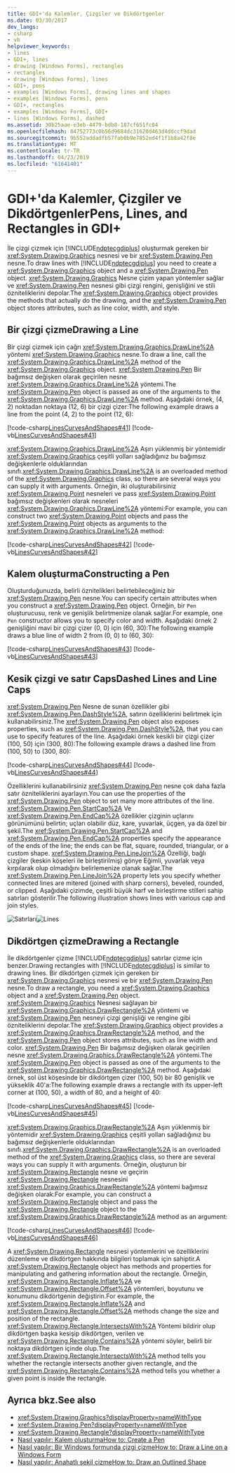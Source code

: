 ```yaml
---
title: GDI+'da Kalemler, Çizgiler ve Dikdörtgenler
ms.date: 03/30/2017
dev_langs:
- csharp
- vb
helpviewer_keywords:
- lines
- GDI+, lines
- drawing [Windows Forms], rectangles
- rectangles
- drawing [Windows Forms], lines
- GDI+, pens
- examples [Windows Forms], drawing lines and shapes
- examples [Windows Forms], pens
- GDI+, rectangles
- examples [Windows Forms], GDI+
- lines [Windows Forms], dashed
ms.assetid: 30b25aae-e3eb-4479-bdb8-187cf651fc84
ms.openlocfilehash: 84752773c0b56d9684dc31620d463d4ddccf9dad
ms.sourcegitcommit: 9b552addadfb57fab0b9e7852ed4f1f1b8a42f8e
ms.translationtype: MT
ms.contentlocale: tr-TR
ms.lasthandoff: 04/23/2019
ms.locfileid: "61641401"
---
```

# <a name="pens-lines-and-rectangles-in-gdi"></a><span data-ttu-id="4c722-102">GDI+'da Kalemler, Çizgiler ve Dikdörtgenler</span><span class="sxs-lookup"><span data-stu-id="4c722-102">Pens, Lines, and Rectangles in GDI+</span></span>
<span data-ttu-id="4c722-103">İle çizgi çizmek için [!INCLUDE[ndptecgdiplus](../../../../includes/ndptecgdiplus-md.md)] oluşturmak gereken bir <xref:System.Drawing.Graphics> nesnesi ve bir <xref:System.Drawing.Pen> nesne.</span><span class="sxs-lookup"><span data-stu-id="4c722-103">To draw lines with [!INCLUDE[ndptecgdiplus](../../../../includes/ndptecgdiplus-md.md)] you need to create a <xref:System.Drawing.Graphics> object and a <xref:System.Drawing.Pen> object.</span></span> <span data-ttu-id="4c722-104"><xref:System.Drawing.Graphics> Nesne çizim yapan yöntemler sağlar ve <xref:System.Drawing.Pen> nesnesi gibi çizgi rengini, genişliğini ve stili özniteliklerini depolar.</span><span class="sxs-lookup"><span data-stu-id="4c722-104">The <xref:System.Drawing.Graphics> object provides the methods that actually do the drawing, and the <xref:System.Drawing.Pen> object stores attributes, such as line color, width, and style.</span></span>  
  
## <a name="drawing-a-line"></a><span data-ttu-id="4c722-105">Bir çizgi çizme</span><span class="sxs-lookup"><span data-stu-id="4c722-105">Drawing a Line</span></span>  
 <span data-ttu-id="4c722-106">Bir çizgi çizmek için çağrı <xref:System.Drawing.Graphics.DrawLine%2A> yöntemi <xref:System.Drawing.Graphics> nesne.</span><span class="sxs-lookup"><span data-stu-id="4c722-106">To draw a line, call the <xref:System.Drawing.Graphics.DrawLine%2A> method of the <xref:System.Drawing.Graphics> object.</span></span> <span data-ttu-id="4c722-107"><xref:System.Drawing.Pen> Bir bağımsız değişken olarak geçirilen nesne <xref:System.Drawing.Graphics.DrawLine%2A> yöntemi.</span><span class="sxs-lookup"><span data-stu-id="4c722-107">The <xref:System.Drawing.Pen> object is passed as one of the arguments to the <xref:System.Drawing.Graphics.DrawLine%2A> method.</span></span> <span data-ttu-id="4c722-108">Aşağıdaki örnek, (4, 2) noktadan noktaya (12, 6) bir çizgi çizer:</span><span class="sxs-lookup"><span data-stu-id="4c722-108">The following example draws a line from the point (4, 2) to the point (12, 6):</span></span>  
  
 [!code-csharp[LinesCurvesAndShapes#41](~/samples/snippets/csharp/VS_Snippets_Winforms/LinesCurvesAndShapes/CS/Class1.cs#41)]
 [!code-vb[LinesCurvesAndShapes#41](~/samples/snippets/visualbasic/VS_Snippets_Winforms/LinesCurvesAndShapes/VB/Class1.vb#41)]  
  
 <span data-ttu-id="4c722-109"><xref:System.Drawing.Graphics.DrawLine%2A> Aşırı yüklenmiş bir yöntemidir <xref:System.Drawing.Graphics> çeşitli yolları sağladığınız bu bağımsız değişkenlerle olduklarından sınıfı.</span><span class="sxs-lookup"><span data-stu-id="4c722-109"><xref:System.Drawing.Graphics.DrawLine%2A> is an overloaded method of the <xref:System.Drawing.Graphics> class, so there are several ways you can supply it with arguments.</span></span> <span data-ttu-id="4c722-110">Örneğin, iki oluşturabilirsiniz <xref:System.Drawing.Point> nesneleri ve pass <xref:System.Drawing.Point> bağımsız değişkenleri olarak nesneleri <xref:System.Drawing.Graphics.DrawLine%2A> yöntemi:</span><span class="sxs-lookup"><span data-stu-id="4c722-110">For example, you can construct two <xref:System.Drawing.Point> objects and pass the <xref:System.Drawing.Point> objects as arguments to the <xref:System.Drawing.Graphics.DrawLine%2A> method:</span></span>  
  
 [!code-csharp[LinesCurvesAndShapes#42](~/samples/snippets/csharp/VS_Snippets_Winforms/LinesCurvesAndShapes/CS/Class1.cs#42)]
 [!code-vb[LinesCurvesAndShapes#42](~/samples/snippets/visualbasic/VS_Snippets_Winforms/LinesCurvesAndShapes/VB/Class1.vb#42)]  
  
## <a name="constructing-a-pen"></a><span data-ttu-id="4c722-111">Kalem oluşturma</span><span class="sxs-lookup"><span data-stu-id="4c722-111">Constructing a Pen</span></span>  
 <span data-ttu-id="4c722-112">Oluşturduğunuzda, belirli öznitelikleri belirtebileceğiniz bir <xref:System.Drawing.Pen> nesne.</span><span class="sxs-lookup"><span data-stu-id="4c722-112">You can specify certain attributes when you construct a <xref:System.Drawing.Pen> object.</span></span> <span data-ttu-id="4c722-113">Örneğin, bir `Pen` oluşturucusu, renk ve genişlik belirtmenize olanak sağlar.</span><span class="sxs-lookup"><span data-stu-id="4c722-113">For example, one `Pen` constructor allows you to specify color and width.</span></span> <span data-ttu-id="4c722-114">Aşağıdaki örnek 2 genişliğini mavi bir çizgi çizer (0, 0) için (60, 30):</span><span class="sxs-lookup"><span data-stu-id="4c722-114">The following example draws a blue line of width 2 from (0, 0) to (60, 30):</span></span>  
  
 [!code-csharp[LinesCurvesAndShapes#43](~/samples/snippets/csharp/VS_Snippets_Winforms/LinesCurvesAndShapes/CS/Class1.cs#43)]
 [!code-vb[LinesCurvesAndShapes#43](~/samples/snippets/visualbasic/VS_Snippets_Winforms/LinesCurvesAndShapes/VB/Class1.vb#43)]  
  
## <a name="dashed-lines-and-line-caps"></a><span data-ttu-id="4c722-115">Kesik çizgi ve satır Caps</span><span class="sxs-lookup"><span data-stu-id="4c722-115">Dashed Lines and Line Caps</span></span>  
 <span data-ttu-id="4c722-116"><xref:System.Drawing.Pen> Nesne de sunan özellikler gibi <xref:System.Drawing.Pen.DashStyle%2A>, satırın özelliklerini belirtmek için kullanabilirsiniz.</span><span class="sxs-lookup"><span data-stu-id="4c722-116">The <xref:System.Drawing.Pen> object also exposes properties, such as <xref:System.Drawing.Pen.DashStyle%2A>, that you can use to specify features of the line.</span></span> <span data-ttu-id="4c722-117">Aşağıdaki örnek kesikli bir çizgi çizer (100, 50) için (300, 80):</span><span class="sxs-lookup"><span data-stu-id="4c722-117">The following example draws a dashed line from (100, 50) to (300, 80):</span></span>  
  
 [!code-csharp[LinesCurvesAndShapes#44](~/samples/snippets/csharp/VS_Snippets_Winforms/LinesCurvesAndShapes/CS/Class1.cs#44)]
 [!code-vb[LinesCurvesAndShapes#44](~/samples/snippets/visualbasic/VS_Snippets_Winforms/LinesCurvesAndShapes/VB/Class1.vb#44)]  
  
 <span data-ttu-id="4c722-118">Özelliklerini kullanabilirsiniz <xref:System.Drawing.Pen> nesne çok daha fazla satır özniteliklerini ayarlayın.</span><span class="sxs-lookup"><span data-stu-id="4c722-118">You can use the properties of the <xref:System.Drawing.Pen> object to set many more attributes of the line.</span></span> <span data-ttu-id="4c722-119"><xref:System.Drawing.Pen.StartCap%2A> Ve <xref:System.Drawing.Pen.EndCap%2A> özellikler çizginin uçlarını görünümünü belirtin; uçları olabilir düz, kare, yuvarlak, üçgen, ya da özel bir şekil.</span><span class="sxs-lookup"><span data-stu-id="4c722-119">The <xref:System.Drawing.Pen.StartCap%2A> and <xref:System.Drawing.Pen.EndCap%2A> properties specify the appearance of the ends of the line; the ends can be flat, square, rounded, triangular, or a custom shape.</span></span> <span data-ttu-id="4c722-120"><xref:System.Drawing.Pen.LineJoin%2A> Özelliği, bağlı çizgiler (keskin köşeleri ile birleştirilmiş) gönye Eğimli, yuvarlak veya kırpılarak olup olmadığını belirlemenize olanak sağlar.</span><span class="sxs-lookup"><span data-stu-id="4c722-120">The <xref:System.Drawing.Pen.LineJoin%2A> property lets you specify whether connected lines are mitered (joined with sharp corners), beveled, rounded, or clipped.</span></span> <span data-ttu-id="4c722-121">Aşağıdaki çizimde, çeşitli büyük harf ve birleştirme stilleri sahip satırları gösterilir.</span><span class="sxs-lookup"><span data-stu-id="4c722-121">The following illustration shows lines with various cap and join styles.</span></span>  
  
 <span data-ttu-id="4c722-122">![Satırları](./media/aboutgdip02-art04.gif "Aboutgdip02_art04")</span><span class="sxs-lookup"><span data-stu-id="4c722-122">![Lines](./media/aboutgdip02-art04.gif "Aboutgdip02_art04")</span></span>  
  
## <a name="drawing-a-rectangle"></a><span data-ttu-id="4c722-123">Dikdörtgen çizme</span><span class="sxs-lookup"><span data-stu-id="4c722-123">Drawing a Rectangle</span></span>  
 <span data-ttu-id="4c722-124">İle dikdörtgenler çizme [!INCLUDE[ndptecgdiplus](../../../../includes/ndptecgdiplus-md.md)] satırlar çizme için benzer.</span><span class="sxs-lookup"><span data-stu-id="4c722-124">Drawing rectangles with [!INCLUDE[ndptecgdiplus](../../../../includes/ndptecgdiplus-md.md)] is similar to drawing lines.</span></span> <span data-ttu-id="4c722-125">Bir dikdörtgen çizmek için gereken bir <xref:System.Drawing.Graphics> nesnesi ve bir <xref:System.Drawing.Pen> nesne.</span><span class="sxs-lookup"><span data-stu-id="4c722-125">To draw a rectangle, you need a <xref:System.Drawing.Graphics> object and a <xref:System.Drawing.Pen> object.</span></span> <span data-ttu-id="4c722-126"><xref:System.Drawing.Graphics> Nesnesi sağlayan bir <xref:System.Drawing.Graphics.DrawRectangle%2A> yöntemi ve <xref:System.Drawing.Pen> nesneyi çizgi genişliği ve rengine gibi özniteliklerini depolar.</span><span class="sxs-lookup"><span data-stu-id="4c722-126">The <xref:System.Drawing.Graphics> object provides a <xref:System.Drawing.Graphics.DrawRectangle%2A> method, and the <xref:System.Drawing.Pen> object stores attributes, such as line width and color.</span></span> <span data-ttu-id="4c722-127"><xref:System.Drawing.Pen> Bir bağımsız değişken olarak geçirilen nesne <xref:System.Drawing.Graphics.DrawRectangle%2A> yöntemi.</span><span class="sxs-lookup"><span data-stu-id="4c722-127">The <xref:System.Drawing.Pen> object is passed as one of the arguments to the <xref:System.Drawing.Graphics.DrawRectangle%2A> method.</span></span> <span data-ttu-id="4c722-128">Aşağıdaki örnek, sol üst köşesinde bir dikdörtgen çizer (100, 50) bir 80 genişlik ve yükseklik 40'a:</span><span class="sxs-lookup"><span data-stu-id="4c722-128">The following example draws a rectangle with its upper-left corner at (100, 50), a width of 80, and a height of 40:</span></span>  
  
 [!code-csharp[LinesCurvesAndShapes#45](~/samples/snippets/csharp/VS_Snippets_Winforms/LinesCurvesAndShapes/CS/Class1.cs#45)]
 [!code-vb[LinesCurvesAndShapes#45](~/samples/snippets/visualbasic/VS_Snippets_Winforms/LinesCurvesAndShapes/VB/Class1.vb#45)]  
  
 <span data-ttu-id="4c722-129"><xref:System.Drawing.Graphics.DrawRectangle%2A> Aşırı yüklenmiş bir yöntemidir <xref:System.Drawing.Graphics> çeşitli yolları sağladığınız bu bağımsız değişkenlerle olduklarından sınıfı.</span><span class="sxs-lookup"><span data-stu-id="4c722-129"><xref:System.Drawing.Graphics.DrawRectangle%2A> is an overloaded method of the <xref:System.Drawing.Graphics> class, so there are several ways you can supply it with arguments.</span></span> <span data-ttu-id="4c722-130">Örneğin, oluşturun bir <xref:System.Drawing.Rectangle> nesne ve geçirin <xref:System.Drawing.Rectangle> nesnesini <xref:System.Drawing.Graphics.DrawRectangle%2A> yöntemi bağımsız değişken olarak:</span><span class="sxs-lookup"><span data-stu-id="4c722-130">For example, you can construct a <xref:System.Drawing.Rectangle> object and pass the <xref:System.Drawing.Rectangle> object to the <xref:System.Drawing.Graphics.DrawRectangle%2A> method as an argument:</span></span>  
  
 [!code-csharp[LinesCurvesAndShapes#46](~/samples/snippets/csharp/VS_Snippets_Winforms/LinesCurvesAndShapes/CS/Class1.cs#46)]
 [!code-vb[LinesCurvesAndShapes#46](~/samples/snippets/visualbasic/VS_Snippets_Winforms/LinesCurvesAndShapes/VB/Class1.vb#46)]  
  
 <span data-ttu-id="4c722-131">A <xref:System.Drawing.Rectangle> nesnesi yöntemlerini ve özelliklerini düzenleme ve dikdörtgen hakkında bilgileri toplamak için sahiptir.</span><span class="sxs-lookup"><span data-stu-id="4c722-131">A <xref:System.Drawing.Rectangle> object has methods and properties for manipulating and gathering information about the rectangle.</span></span> <span data-ttu-id="4c722-132">Örneğin, <xref:System.Drawing.Rectangle.Inflate%2A> ve <xref:System.Drawing.Rectangle.Offset%2A> yöntemleri, boyutunu ve konumunu dikdörtgenin değiştirin.</span><span class="sxs-lookup"><span data-stu-id="4c722-132">For example, the <xref:System.Drawing.Rectangle.Inflate%2A> and <xref:System.Drawing.Rectangle.Offset%2A> methods change the size and position of the rectangle.</span></span> <span data-ttu-id="4c722-133"><xref:System.Drawing.Rectangle.IntersectsWith%2A> Yöntemi bildirir olup dikdörtgen başka kesişip dikdörtgen, verilen ve <xref:System.Drawing.Rectangle.Contains%2A> yöntemi söyler, belirli bir noktaya dikdörtgen içinde olup.</span><span class="sxs-lookup"><span data-stu-id="4c722-133">The <xref:System.Drawing.Rectangle.IntersectsWith%2A> method tells you whether the rectangle intersects another given rectangle, and the <xref:System.Drawing.Rectangle.Contains%2A> method tells you whether a given point is inside the rectangle.</span></span>  
  
## <a name="see-also"></a><span data-ttu-id="4c722-134">Ayrıca bkz.</span><span class="sxs-lookup"><span data-stu-id="4c722-134">See also</span></span>

- <xref:System.Drawing.Graphics?displayProperty=nameWithType>
- <xref:System.Drawing.Pen?displayProperty=nameWithType>
- <xref:System.Drawing.Rectangle?displayProperty=nameWithType>
- [<span data-ttu-id="4c722-135">Nasıl yapılır: Kalem oluşturma</span><span class="sxs-lookup"><span data-stu-id="4c722-135">How to: Create a Pen</span></span>](how-to-create-a-pen.md)
- [<span data-ttu-id="4c722-136">Nasıl yapılır: Bir Windows formunda çizgi çizme</span><span class="sxs-lookup"><span data-stu-id="4c722-136">How to: Draw a Line on a Windows Form</span></span>](how-to-draw-a-line-on-a-windows-form.md)
- [<span data-ttu-id="4c722-137">Nasıl yapılır: Anahatlı şekil çizme</span><span class="sxs-lookup"><span data-stu-id="4c722-137">How to: Draw an Outlined Shape</span></span>](how-to-draw-an-outlined-shape.md)
